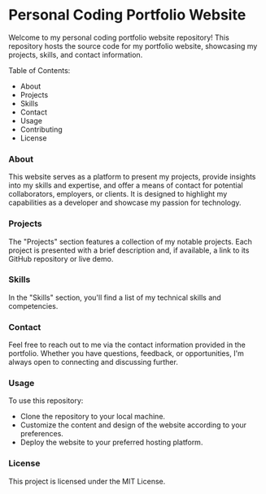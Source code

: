 # Personal Coding Portfolio Website
Welcome to my personal coding portfolio website repository! This repository hosts the source code for my portfolio website, showcasing my projects, skills, and contact information.

Table of Contents:
- About
- Projects
- Skills
- Contact
- Usage
- Contributing
- License

### About
This website serves as a platform to present my projects, provide insights into my skills and expertise, and offer a means of contact for potential collaborators, employers, or clients. It is designed to highlight my capabilities as a developer and showcase my passion for technology.

### Projects
The "Projects" section features a collection of my notable projects. Each project is presented with a brief description and, if available, a link to its GitHub repository or live demo.

### Skills
In the "Skills" section, you'll find a list of my technical skills and competencies.

### Contact
Feel free to reach out to me via the contact information provided in the portfolio. Whether you have questions, feedback, or opportunities, I'm always open to connecting and discussing further.

### Usage
To use this repository:

- Clone the repository to your local machine.
- Customize the content and design of the website according to your preferences.
- Deploy the website to your preferred hosting platform.


### License
This project is licensed under the MIT License.
